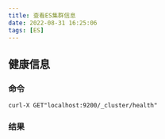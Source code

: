 ```yaml
---
title: 查看ES集群信息
date: 2022-08-31 16:25:06
tags: [ES]
---
```


## 健康信息
### 命令
```shell
curl-X GET"localhost:9200/_cluster/health"
```
### 结果




